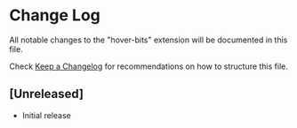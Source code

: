 # Change Log

All notable changes to the "hover-bits" extension will be documented in this file.

Check [Keep a Changelog](http://keepachangelog.com/) for recommendations on how to structure this file.

## [Unreleased]

- Initial release